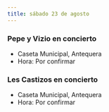 ```yaml
---
title: sábado 23 de agosto
---
```


### Pepe y Vizio en concierto 
- Caseta Municipal, Antequera
- Hora: Por confirmar

### Les Castizos en concierto 
- Caseta Municipal, Antequera
- Hora: Por confirmar
